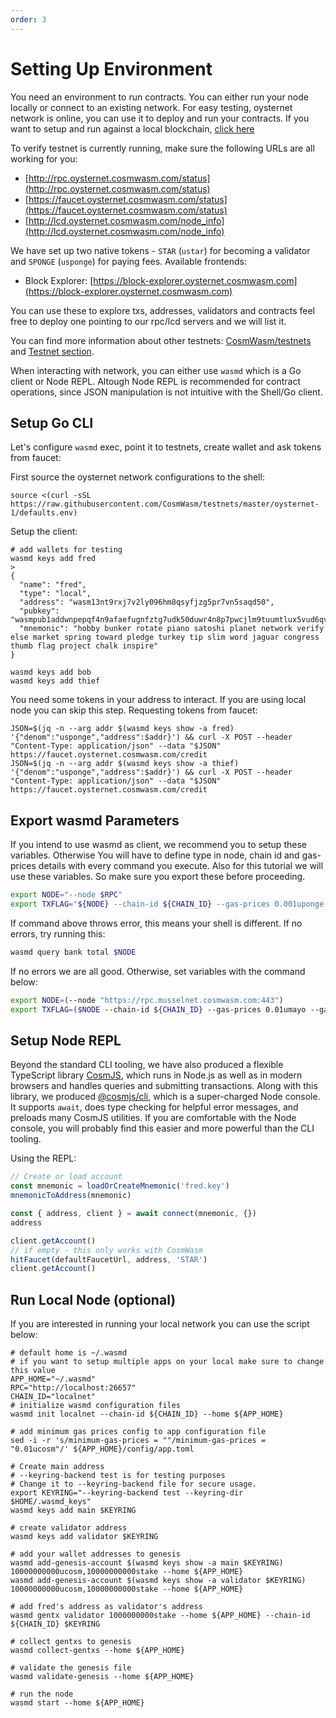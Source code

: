 ```yaml
---
order: 3
---
```


# Setting Up Environment

You need an environment to run contracts. You can either run your node locally or connect to an
existing network. For easy testing, oysternet network is online, you can use it to deploy and run your
contracts. If you want to setup and run against a local blockchain, [click
here](#run-local-node-optional)

To verify testnet is currently running, make sure the following URLs are all working for you:

- [http://rpc.oysternet.cosmwasm.com/status](http://rpc.oysternet.cosmwasm.com/status)
- [https://faucet.oysternet.cosmwasm.com/status](https://faucet.oysternet.cosmwasm.com/status)
- [http://lcd.oysternet.cosmwasm.com/node_info](http://lcd.oysternet.cosmwasm.com/node_info)

We have set up two native tokens - `STAR` (`ustar`) for becoming a validator and `SPONGE` (`usponge`) for
paying fees.
Available frontends:

- Block Explorer: [https://block-explorer.oysternet.cosmwasm.com](https://block-explorer.oysternet.cosmwasm.com)

You can use these to explore txs, addresses, validators and contracts
feel free to deploy one pointing to our rpc/lcd servers and we will list it.

You can find more information about other testnets:
[CosmWasm/testnets](https://github.com/CosmWasm/testnets) and [Testnet
section](./../testnets/testnets.md).

When interacting with network, you can either use `wasmd` which is a Go client or Node REPL. Altough Node REPL is
recommended for contract operations, since JSON manipulation is not intuitive with the Shell/Go client.

## Setup Go CLI

Let's configure `wasmd` exec, point it to testnets, create wallet and ask tokens from faucet:

First source the oysternet network configurations to the shell:

```shell
source <(curl -sSL https://raw.githubusercontent.com/CosmWasm/testnets/master/oysternet-1/defaults.env)
```

Setup the client:

```shell
# add wallets for testing
wasmd keys add fred
>
{
  "name": "fred",
  "type": "local",
  "address": "wasm13nt9rxj7v2ly096hm8qsyfjzg5pr7vn5saqd50",
  "pubkey": "wasmpub1addwnpepqf4n9afaefugnfztg7udk50duwr4n8p7pwcjlm9tuumtlux5vud6qvfgp9g",
  "mnemonic": "hobby bunker rotate piano satoshi planet network verify else market spring toward pledge turkey tip slim word jaguar congress thumb flag project chalk inspire"
}

wasmd keys add bob
wasmd keys add thief
```

You need some tokens in your address to interact. If you are using local node you can skip this
step. Requesting tokens from faucet:

```shell
JSON=$(jq -n --arg addr $(wasmd keys show -a fred) '{"denom":"usponge","address":$addr}') && curl -X POST --header "Content-Type: application/json" --data "$JSON" https://faucet.oysternet.cosmwasm.com/credit
JSON=$(jq -n --arg addr $(wasmd keys show -a thief) '{"denom":"usponge","address":$addr}') && curl -X POST --header "Content-Type: application/json" --data "$JSON" https://faucet.oysternet.cosmwasm.com/credit
```

## Export wasmd Parameters

If you intend to use wasmd as client, we recommend you to setup these variables.
Otherwise You will have to define type in node, chain id and gas-prices details with every command you execute.
Also for this tutorial we will use these variables. So make sure you export these before proceeding.

```bash
export NODE="--node $RPC"
export TXFLAG="${NODE} --chain-id ${CHAIN_ID} --gas-prices 0.001uponge --gas auto --gas-adjustment 1.3"
```

If command above throws error, this means your shell is different.
If no errors, try running this:
```bash
wasmd query bank total $NODE
```

If no errors we are all good. Otherwise, set variables with the command below:

```bash
export NODE=(--node "https://rpc.musselnet.cosmwasm.com:443")
export TXFLAG=($NODE --chain-id ${CHAIN_ID} --gas-prices 0.01umayo --gas auto --gas-adjustment 1.3)
```

## Setup Node REPL


Beyond the standard CLI tooling, we have also produced a flexible TypeScript library
[CosmJS](https://github.com/CosmWasm/cosmjs), which runs in Node.js as well as in modern browsers
and handles queries and submitting transactions. Along with this library, we produced
[@cosmjs/cli](https://www.npmjs.com/package/@cosmjs/cli), which is a super-charged Node console. It
supports `await`, does type checking for helpful error messages, and preloads many CosmJS utilities.
If you are comfortable with the Node console, you will probably find this easier and more powerful
than the CLI tooling.

Using the REPL:

```js
// Create or load account
const mnemonic = loadOrCreateMnemonic('fred.key')
mnemonicToAddress(mnemonic)

const { address, client } = await connect(mnemonic, {})
address

client.getAccount()
// if empty - this only works with CosmWasm
hitFaucet(defaultFaucetUrl, address, 'STAR')
client.getAccount()
```

## Run Local Node (optional)

If you are interested in running your local network you can use the script below:

```shell
# default home is ~/.wasmd
# if you want to setup multiple apps on your local make sure to change this value
APP_HOME="~/.wasmd"
RPC="http://localhost:26657"
CHAIN_ID="localnet"
# initialize wasmd configuration files
wasmd init localnet --chain-id ${CHAIN_ID} --home ${APP_HOME}

# add minimum gas prices config to app configuration file
sed -i -r 's/minimum-gas-prices = ""/minimum-gas-prices = "0.01ucosm"/' ${APP_HOME}/config/app.toml

# Create main address
# --keyring-backend test is for testing purposes
# Change it to --keyring-backend file for secure usage.
export KEYRING="--keyring-backend test --keyring-dir $HOME/.wasmd_keys"
wasmd keys add main $KEYRING

# create validator address
wasmd keys add validator $KEYRING

# add your wallet addresses to genesis
wasmd add-genesis-account $(wasmd keys show -a main $KEYRING) 10000000000ucosm,10000000000stake --home ${APP_HOME}
wasmd add-genesis-account $(wasmd keys show -a validator $KEYRING) 10000000000ucosm,10000000000stake --home ${APP_HOME}

# add fred's address as validator's address
wasmd gentx validator 1000000000stake --home ${APP_HOME} --chain-id ${CHAIN_ID} $KEYRING

# collect gentxs to genesis
wasmd collect-gentxs --home ${APP_HOME}

# validate the genesis file
wasmd validate-genesis --home ${APP_HOME}

# run the node
wasmd start --home ${APP_HOME}
```
